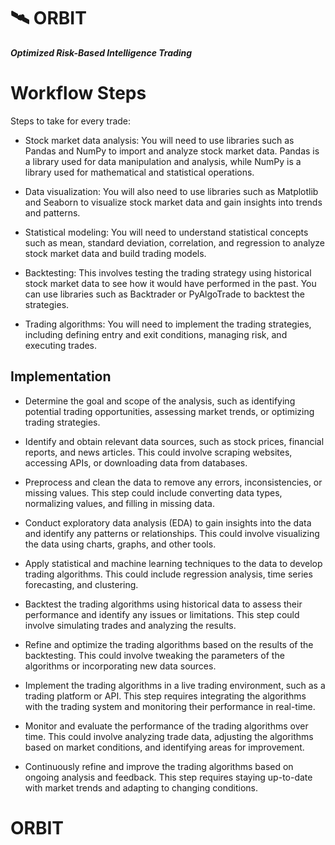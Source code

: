 # 🛰️ ORBIT

***Optimized Risk-Based Intelligence Trading***

# Workflow Steps

Steps to take for every trade:

* Stock market data analysis: You will need to use libraries such as Pandas and NumPy to import and analyze stock market data. Pandas is a library used for data manipulation and analysis, while NumPy is a library used for mathematical and statistical operations.

* Data visualization: You will also need to use libraries such as Matplotlib and Seaborn to visualize stock market data and gain insights into trends and patterns.

* Statistical modeling: You will need to understand statistical concepts such as mean, standard deviation, correlation, and regression to analyze stock market data and build trading models.

* Backtesting: This involves testing the trading strategy using historical stock market data to see how it would have performed in the past. You can use libraries such as Backtrader or PyAlgoTrade to backtest the strategies.

* Trading algorithms: You will need to implement the trading strategies, including defining entry and exit conditions, managing risk, and executing trades.

## Implementation

* Determine the goal and scope of the analysis, such as identifying potential trading opportunities, assessing market trends, or optimizing trading strategies.

* Identify and obtain relevant data sources, such as stock prices, financial reports, and news articles. This could involve scraping websites, accessing APIs, or downloading data from databases.

* Preprocess and clean the data to remove any errors, inconsistencies, or missing values. This step could include converting data types, normalizing values, and filling in missing data.

* Conduct exploratory data analysis (EDA) to gain insights into the data and identify any patterns or relationships. This could involve visualizing the data using charts, graphs, and other tools.

* Apply statistical and machine learning techniques to the data to develop trading algorithms. This could include regression analysis, time series forecasting, and clustering.

* Backtest the trading algorithms using historical data to assess their performance and identify any issues or limitations. This step could involve simulating trades and analyzing the results.

* Refine and optimize the trading algorithms based on the results of the backtesting. This could involve tweaking the parameters of the algorithms or incorporating new data sources.

* Implement the trading algorithms in a live trading environment, such as a trading platform or API. This step requires integrating the algorithms with the trading system and monitoring their performance in real-time.

* Monitor and evaluate the performance of the trading algorithms over time. This could involve analyzing trade data, adjusting the algorithms based on market conditions, and identifying areas for improvement.

* Continuously refine and improve the trading algorithms based on ongoing analysis and feedback. This step requires staying up-to-date with market trends and adapting to changing conditions.
# ORBIT
